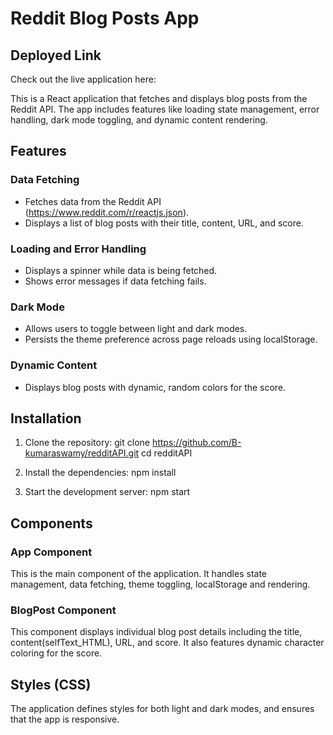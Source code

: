 # Reddit Blog Posts App

## Deployed Link

Check out the live application here: 


This is a React application that fetches and displays blog posts from the Reddit API. The app includes features like loading state management, error handling, dark mode toggling, and dynamic content rendering.

## Features

### Data Fetching
- Fetches data from the Reddit API (https://www.reddit.com/r/reactjs.json).
- Displays a list of blog posts with their title, content, URL, and score.

### Loading and Error Handling
- Displays a spinner while data is being fetched.
- Shows error messages if data fetching fails.

### Dark Mode
- Allows users to toggle between light and dark modes.
- Persists the theme preference across page reloads using localStorage.

### Dynamic Content
- Displays blog posts with dynamic, random colors for the score.

## Installation

1. Clone the repository:
   git clone https://github.com/B-kumaraswamy/redditAPI.git
   cd redditAPI
   

2. Install the dependencies:
   npm install
   

3. Start the development server:
   npm start
   

## Components

### App Component
This is the main component of the application. It handles state management, data fetching, theme toggling, localStorage and rendering.

### BlogPost Component
This component displays individual blog post details including the title, content(selfText_HTML), URL, and score. It also features dynamic character coloring for the score.

## Styles (CSS)
The application defines styles for both light and dark modes, and ensures that the app is responsive.